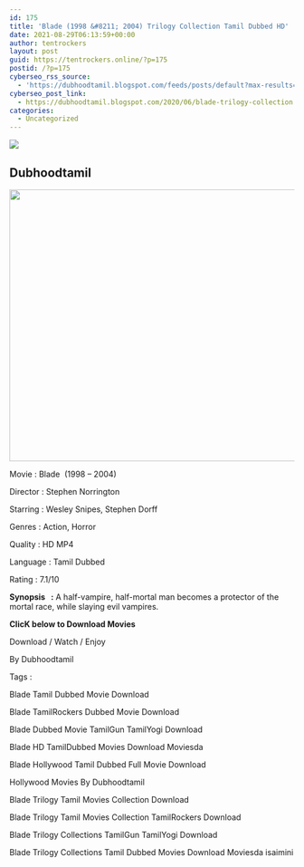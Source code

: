 ```yaml
---
id: 175
title: 'Blade (1998 &#8211; 2004) Trilogy Collection Tamil Dubbed HD'
date: 2021-08-29T06:13:59+00:00
author: tentrockers
layout: post
guid: https://tentrockers.online/?p=175
postid: /?p=175
cyberseo_rss_source:
  - 'https://dubhoodtamil.blogspot.com/feeds/posts/default?max-results=150&start-index=301'
cyberseo_post_link:
  - https://dubhoodtamil.blogspot.com/2020/06/blade-trilogy-collection.html
categories:
  - Uncategorized
---
```

<div class="media_block">
  <img src="https://1.bp.blogspot.com/-cINGovKfqLY/XtfLqB2zp2I/AAAAAAAABY8/nNgt19NjLLcTc6ZVA0_-povkJqXnhxqagCNcBGAsYHQ/s72-c/dzazizaz0dg21.png" class="media_thumbnail" />
</div>

<div dir="ltr" trbidi="on" readability="33.833169774289">
  <h2>
    <span>Dubhoodtamil</span>
  </h2>
  
  <div class="separator">
    <a href="https://1.bp.blogspot.com/-cINGovKfqLY/XtfLqB2zp2I/AAAAAAAABY8/nNgt19NjLLcTc6ZVA0_-povkJqXnhxqagCNcBGAsYHQ/s1600/dzazizaz0dg21.png" imageanchor="1"><img loading="lazy" border="0" data-original-height="1200" data-original-width="1600" height="480" src="https://1.bp.blogspot.com/-cINGovKfqLY/XtfLqB2zp2I/AAAAAAAABY8/nNgt19NjLLcTc6ZVA0_-povkJqXnhxqagCNcBGAsYHQ/s640/dzazizaz0dg21.png" width="640" /></a>
  </div>
  
  <p>
    <span>Movie<span> </span>:<span> </span>Blade&nbsp; (1998 &#8211; 2004)</span>
  </p>
  
  <p>
    <span>Director<span> </span>:<span> </span>Stephen Norrington</span>
  </p>
  
  <p>
    <span>Starring<span> </span>:<span> </span>Wesley Snipes, Stephen Dorff</span>
  </p>
  
  <p>
    <span>Genres<span> </span>:<span> </span>Action, Horror</span>
  </p>
  
  <p>
    <span>Quality<span> </span>:<span> </span>HD MP4</span>
  </p>
  
  <p>
    <span>Language<span> </span>:<span> </span>Tamil Dubbed</span>
  </p>
  
  <p>
    <span>Rating<span> </span>:<span> </span>7.1/10</span>
  </p>
  
  <p>
    <span><b>Synopsis&nbsp; &nbsp;:</b> A half-vampire, half-mortal man becomes a protector of the mortal race, while slaying evil vampires.</span>
  </p>
  
  <p>
    <span><b>ClicK below to Download Movies</b></span>
  </p>
  
  <p>
    <span>Download / Watch / Enjoy</span>
  </p>
  
  <p>
    <span>By Dubhoodtamil</span>
  </p>
  
  <p>
    <span>Tags :</span>
  </p>
  
  <p>
    <span>Blade Tamil Dubbed Movie Download</span>
  </p>
  
  <p>
    <span>Blade TamilRockers Dubbed Movie Download</span>
  </p>
  
  <p>
    <span>Blade Dubbed Movie TamilGun TamilYogi Download</span>
  </p>
  
  <p>
    <span>Blade HD TamilDubbed Movies Download Moviesda</span>
  </p>
  
  <p>
    <span>Blade Hollywood Tamil Dubbed Full Movie Download</span>
  </p>
  
  <p>
    <span>Hollywood Movies By Dubhoodtamil&nbsp;&nbsp;</span>
  </p>
  
  <p>
    <span>Blade Trilogy Tamil Movies Collection Download</span>
  </p>
  
  <p>
    <span>Blade Trilogy Tamil Movies Collection TamilRockers Download</span>
  </p>
  
  <p>
    <span>Blade Trilogy Collections TamilGun TamilYogi Download</span>
  </p>
  
  <p>
    <span>Blade Trilogy Collections Tamil Dubbed Movies Download Moviesda isaimini</span>
  </p>
</div>